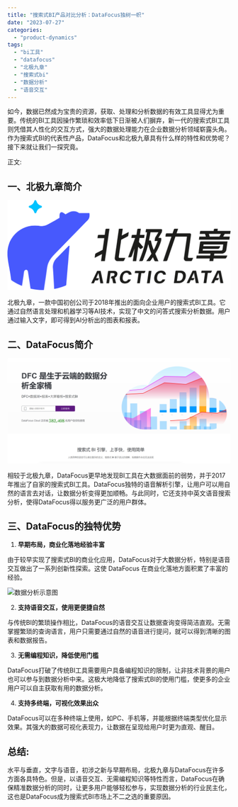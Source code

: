 ```yaml
---
title: "搜索式BI产品对比分析：DataFocus独树一帜"
date: "2023-07-27"
categories: 
  - "product-dynamics"
tags: 
  - "bi工具"
  - "datafocus"
  - "北极九章"
  - "搜索式bi"
  - "数据分析"
  - "语音交互"
---
```


如今，数据已然成为宝贵的资源，获取、处理和分析数据的有效工具显得尤为重要。传统的BI工具因操作繁琐和效率低下日渐被人们摒弃，新一代的搜索式BI工具则凭借其人性化的交互方式，强大的数据处理能力在企业数据分析领域崭露头角。作为搜索式BI的代表性产品，DataFocus和北极九章具有什么样的特性和优势呢？接下来就让我们一探究竟。

正文:

## 一、北极九章简介

![](images/1690448096-%E5%8C%97%E6%9E%81%E4%B9%9D%E7%AB%A0_logo_color.png)

北极九章，一款中国初创公司于2018年推出的面向企业用户的搜索式BI工具。它通过自然语言处理和机器学习等AI技术，实现了中文的问答式搜索分析数据。用户通过输入文字，即可得到AI分析出的图表和报表。

## 二、DataFocus简介

![](images/1686616238-%E5%BE%AE%E4%BF%A1%E6%88%AA%E5%9B%BE_20230512142316.png)

相较于北极九章，DataFocus更早地发现BI工具在大数据面前的弱势，并于2017年推出了自家的搜索式BI工具。DataFocus独特的语音解析引擎，让用户可以用自然的语言去对话，让数据分析变得更加顺畅。与此同时，它还支持中英文语音搜索分析，使得DataFocus得以服务更广泛的用户群体。

## 三、DataFocus的独特优势

1. **早期布局，商业化落地经验丰富**

由于较早实现了搜索式BI的商业化应用，DataFocus对于大数据分析，特别是语音交互做出了一系列创新性探索。这使 DataFocus 在商业化落地方面积累了丰富的经验。

![数据分析示意图](images/data-analysis-example.png)

2. **支持语音交互，使用更便捷自然**

与传统BI的繁琐操作相比，DataFocus的语音交互让数据查询变得简洁直观。无需掌握繁琐的查询语言，用户只需要通过自然的语音进行提问，就可以得到清晰的图表和数据报告。

3. **无需编程知识，降低使用门槛**

DataFocus打破了传统BI工具需要用户具备编程知识的限制，让非技术背景的用户也可以参与到数据分析中来。这极大地降低了搜索式BI的使用门槛，使更多的企业用户可以自主获取有用的数据分析。

4. **支持多终端，可视化效果出众**

DataFocus可以在多种终端上使用，如PC、手机等，并能根据终端类型优化显示效果。其强大的数据可视化表现力，让数据在呈现给用户时更为直观、醒目。

## 总结:

水平与垂直，文字与语音，初涉之新与早期布局，北极九章与DataFocus在许多方面各具特色。但是，以语音交互、无需编程知识等特性而言，DataFocus在确保精准数据分析的同时，让更多用户能够轻松参与，实现数据分析的行业民主化，这也是DataFocus成为搜索式BI市场上不二之选的重要原因。
